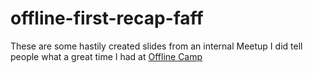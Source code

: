 # offline-first-recap-faff

These are some hastily created slides from an internal Meetup I did tell people what a great time I had at [Offline Camp](http://offlinefirst.org/camp/)
